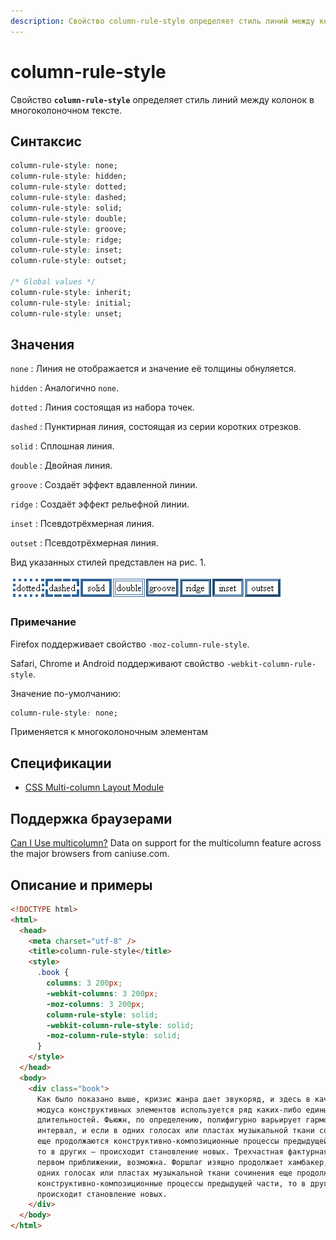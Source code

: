 ```yaml
---
description: Свойство column-rule-style определяет стиль линий между колонок в многоколоночном тексте
---
```


# column-rule-style

Свойство **`column-rule-style`** определяет стиль линий между колонок в многоколоночном тексте.

## Синтаксис

```css
column-rule-style: none;
column-rule-style: hidden;
column-rule-style: dotted;
column-rule-style: dashed;
column-rule-style: solid;
column-rule-style: double;
column-rule-style: groove;
column-rule-style: ridge;
column-rule-style: inset;
column-rule-style: outset;

/* Global values */
column-rule-style: inherit;
column-rule-style: initial;
column-rule-style: unset;
```

## Значения

`none`
: Линия не отображается и значение её толщины обнуляется.

`hidden`
: Аналогично `none`.

`dotted`
: Линия состоящая из набора точек.

`dashed`
: Пунктирная линия, состоящая из серии коротких отрезков.

`solid`
: Сплошная линия.

`double`
: Двойная линия.

`groove`
: Создаёт эффект вдавленной линии.

`ridge`
: Создаёт эффект рельефной линии.

`inset`
: Псевдотрёхмерная линия.

`outset`
: Псевдотрёхмерная линия.

Вид указанных стилей представлен на рис. 1.

![Рис.1. Стили линии](border_style_9.png)

### Примечание

Firefox поддерживает свойство `-moz-column-rule-style`.

Safari, Chrome и Аndroid поддерживают свойство `-webkit-column-rule-style`.

Значение по-умолчанию:

```css
column-rule-style: none;
```

Применяется к многоколоночным элементам

## Спецификации

- [CSS Multi-column Layout Module](http://dev.w3.org/csswg/css3-multicol/#crs)

## Поддержка браузерами

<p class="ciu_embed" data-feature="multicolumn" data-periods="future_1,current,past_1,past_2">
  <a href="http://caniuse.com/#feat=multicolumn">Can I Use multicolumn?</a> Data on support for the multicolumn feature across the major browsers from caniuse.com.
</p>

## Описание и примеры

```html
<!DOCTYPE html>
<html>
  <head>
    <meta charset="utf-8" />
    <title>column-rule-style</title>
    <style>
      .book {
        columns: 3 200px;
        -webkit-columns: 3 200px;
        -moz-columns: 3 200px;
        column-rule-style: solid;
        -webkit-column-rule-style: solid;
        -moz-column-rule-style: solid;
      }
    </style>
  </head>
  <body>
    <div class="book">
      Как было показано выше, кризис жанра дает звукоряд, и здесь в качестве
      модуса конструктивных элементов используется ряд каких-либо единых
      длительностей. Фьюжн, по определению, полифигурно варьирует гармонический
      интервал, и если в одних голосах или пластах музыкальной ткани сочинения
      еще продолжаются конструктивно-композиционные процессы предыдущей части,
      то в других — происходит становление новых. Трехчастная фактурная форма, в
      первом приближении, возможна. Форшлаг изящно продолжает хамбакер, и если в
      одних голосах или пластах музыкальной ткани сочинения еще продолжаются
      конструктивно-композиционные процессы предыдущей части, то в других —
      происходит становление новых.
    </div>
  </body>
</html>
```
